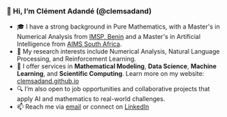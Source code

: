 ### 👋 Hi, I’m Clément Adandé (@clemsadand)

- 🎓 I have a strong background in Pure Mathematics, with a Master's in Numerical Analysis from [IMSP, Benin](https://imsp-benin.com) and a Master's in Artificial Intelligence from [AIMS South Africa](https://aims.ac.za).
- 🤖 My research interests include Numerical Analysis, Natural Language Processing, and Reinforcement Learning.
- 💼 I offer services in **Mathematical Modeling**, **Data Science**, **Machine Learning**, and **Scientific Computing**. Learn more on my website: [clemsadand.github.io](https://clemsadand.github.io)
- 🔍 I’m also open to job opportunities and collaborative projects that apply AI and mathematics to real-world challenges.
- 📫 Reach me via [email](mailto:clementa@aims.ac.za) or connect on [LinkedIn](https://www.linkedin.com/in/clemsadand)
